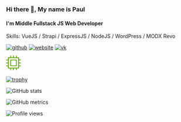 ### Hi there 👋, My name is Paul
#### I'm Middle Fullstack JS Web Developer

Skills: VueJS / Strapi / ExpressJS / NodeJS / WordPress / MODX Revo



[<img src='https://cdn.jsdelivr.net/npm/simple-icons@3.0.1/icons/github.svg' alt='github' height='40'>](https://github.com/iceslam)  [<img src='https://cdn.jsdelivr.net/npm/simple-icons@3.0.1/icons/icloud.svg' alt='website' height='40'>](https://iceslam.ru)  [<img src='https://cdn.jsdelivr.net/npm/simple-icons@3.0.1/icons/vk.svg' alt='vk' height='40'>](https://vk.com/iceslam)  

<a href='https://docs.github.com/en/developers'><img src='https://raw.githubusercontent.com/acervenky/animated-github-badges/master/assets/devbadge.gif' width='40' height='40'></a> 

[![trophy](https://github-profile-trophy.vercel.app/?username=iceslam)](https://github.com/ryo-ma/github-profile-trophy)

![GitHub stats](https://github-readme-stats.vercel.app/api?username=iceslam&show_icons=true&count_private=true)  

![GitHub metrics](https://metrics.lecoq.io/iceslam)  

![Profile views](https://gpvc.arturio.dev/iceslam)  
